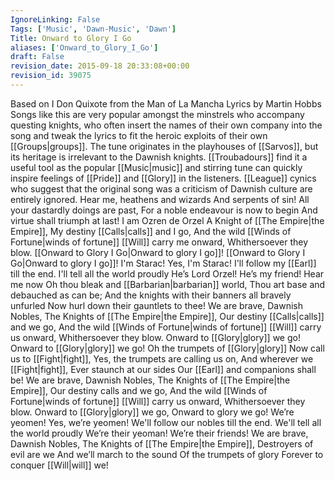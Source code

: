 ```yaml
---
IgnoreLinking: False
Tags: ['Music', 'Dawn-Music', 'Dawn']
Title: Onward to Glory I Go
aliases: ['Onward_to_Glory_I_Go']
draft: False
revision_date: 2015-09-18 20:33:08+00:00
revision_id: 39075
---
```


Based on I Don Quixote from the Man of La Mancha
Lyrics by Martin Hobbs
Songs like this are very popular amongst the minstrels who accompany questing knights, who often insert the names of their own company into the song and tweak the lyrics to fit the heroic exploits of their own [[Groups|groups]]. The tune originates in the playhouses of [[Sarvos]], but its heritage is irrelevant to the Dawnish knights. [[Troubadours]] find it a useful tool as the popular [[Music|music]] and stirring tune can quickly inspire feelings of [[Pride]] and [[Glory]] in the listeners. [[League]] cynics who suggest that the original song was a criticism of Dawnish culture are entirely ignored.
Hear me, heathens and wizards
And serpents of sin!
All your dastardly doings are past,
For a noble endeavour is now to begin
And virtue shall triumph at last!
I am Ozren de Orzel
A Knight of [[The Empire|the Empire]],
My destiny [[Calls|calls]] and I go,
And the wild [[Winds of Fortune|winds of fortune]]
[[Will]] carry me onward,
Whithersoever they blow.
[[Onward to Glory I Go|Onward to glory I go]]!
[[Onward to Glory I Go|Onward to glory I go]]!
I'm Starac! Yes, I'm Starac!
I'll follow my [[Earl]] till the end.
I'll tell all the world proudly
He’s Lord Orzel! He’s my friend!
Hear me now
Oh thou bleak and [[Barbarian|barbarian]] world,
Thou art base and debauched as can be;
And the knights with their banners all bravely unfurled
Now hurl down their gauntlets to thee!
We are brave, Dawnish Nobles,
The Knights of [[The Empire|the Empire]],
Our destiny [[Calls|calls]] and we go,
And the wild [[Winds of Fortune|winds of fortune]]
[[Will]] carry us onward,
Whithersoever they blow.
Onward to [[Glory|glory]] we go!
Onward to [[Glory|glory]] we go!
Oh the trumpets of [[Glory|glory]]
Now call us to [[Fight|fight]],
Yes, the trumpets are calling us on,
And wherever we [[Fight|fight]],
Ever staunch at our sides
Our [[Earl]] and companions shall be!
We are brave, Dawnish Nobles,
The Knights of [[The Empire|the Empire]],
Our destiny calls and we go,
And the wild [[Winds of Fortune|winds of fortune]]
[[Will]] carry us onward,
Whithersoever they blow.
Onward to [[Glory|glory]] we go,
Onward to glory we go!
We’re yeomen! Yes, we’re yeomen!
We'll follow our nobles till the end.
We'll tell all the world proudly
We’re their yeoman! We’re their friends!
We are brave, Dawnish Nobles,
The Knights of [[The Empire|the Empire]],
Destroyers of evil are we
And we’ll march to the sound
Of the trumpets of glory
Forever to conquer [[Will|will]] we!